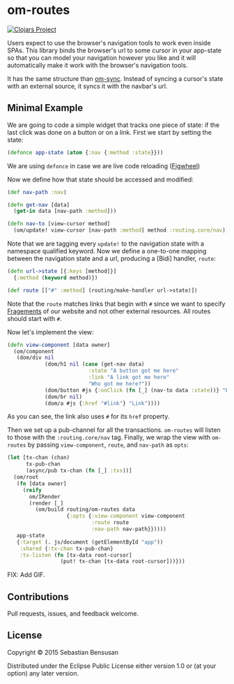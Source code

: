 # om-routes

[![Clojars Project](http://clojars.org/om-routes/latest-version.svg)](http://clojars.org/om-routes)

Users expect to use the browser's navigation tools
to work even inside SPAs. This library binds the browser's
url to some cursor in your app-state so that you can model your
navigation however you like and it will automatically make it work
with the browser's navigation tools.

It has the same structure than
[om-sync](http://github.com/swannodette/om-sync). Instead of syncing a cursor's
state with an external source, it syncs it with the navbar's url.

## Minimal Example

We are going to code a simple widget that tracks one piece of state:
if the last click was done on a button or on a link. First we start by
setting the state:

```clj
(defonce app-state (atom {:nav {:method :state}}))
```

We are using `defonce` in case we are live code reloading ([Figwheel](https://github.com/bhauman/lein-figwheel))

Now we define how that state should be accessed and modified:

```clj
(def nav-path :nav)

(defn get-nav [data]
  (get-in data [nav-path :method]))

(defn nav-to [view-cursor method]
  (om/update! view-cursor [nav-path :method] method :routing.core/nav))
```

Note that we are tagging every `update!` to the navigation state with a namespace
qualified keyword. Now we define a one-to-one mapping between the
navigation state and a url, producing a [Bidi] handler, `route`:

```clj
(defn url->state [{:keys [method]}]
  {:method (keyword method)})

(def route [["#" :method] (routing/make-handler url->state)])
```

Note that the `route` matches links that begin with `#` since we want
to specify
[Fragements](http://en.wikipedia.org/wiki/Fragment_identifier) of our
website and not other external resources. All routes should start with `#`.

Now let's implement the view:

```clj
(defn view-component [data owner]
  (om/component
   (dom/div nil
            (dom/h1 nil (case (get-nav data)
                          :state "A button got me here"
                          :link "A link got me here"
                          "Who got me here?"))
            (dom/button #js {:onClick (fn [_] (nav-to data :state))} "Button") 
            (dom/br nil)
            (dom/a #js {:href "#link"} "Link"))))
```

As you can see, the link also uses `#` for its `href` property.

Then we set up a pub-channel for all the transactions. `om-routes`
will listen to those with the `:routing.core/nav` tag. Finally, we
wrap the view with `om-routes` by passing `view-component`, `route`,
and `nav-path` as `opts`:

```clj
(let [tx-chan (chan)
      tx-pub-chan
      (async/pub tx-chan (fn [_] :txs))]
  (om/root
   (fn [data owner]
     (reify
       om/IRender
       (render [_]
         (om/build routing/om-routes data
                   {:opts {:view-component view-component
                           :route route
                           :nav-path nav-path}}))))
   app-state
   {:target (. js/document (getElementById "app"))
    :shared {:tx-chan tx-pub-chan}
    :tx-listen (fn [tx-data root-cursor]
                 (put! tx-chan [tx-data root-cursor]))}))
```

FIX: Add GIF.

## Contributions

Pull requests, issues, and feedback welcome.

## License

Copyright © 2015 Sebastian Bensusan

Distributed under the Eclipse Public License either version 1.0 or (at
your option) any later version.

